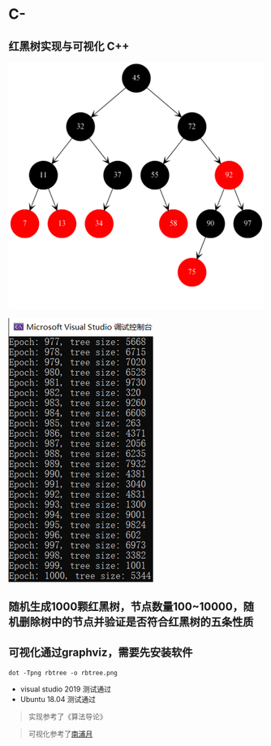 # C-

## 红黑树实现与可视化 C++

![](./delete20.png)


![](./result.PNG)

## 随机生成1000颗红黑树，节点数量100~10000，随机删除树中的节点并验证是否符合红黑树的五条性质

## 可视化通过graphviz，需要先安装软件

`dot -Tpng rbtree -o rbtree.png`

* visual studio 2019 测试通过
* Ubuntu 18.04 测试通过

> 实现参考了《算法导论》

> 可视化参考了[南浦月](https://blog.nanpuyue.com/2019/054.html)
